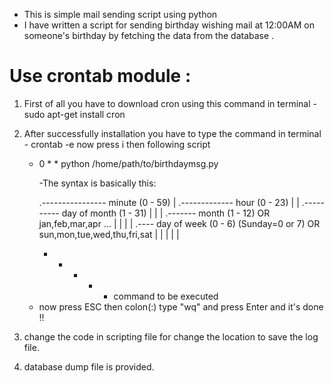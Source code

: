 - This is simple mail sending script using python
- I have written a script for sending birthday wishing mail at 12:00AM on someone's birthday by fetching the data from the database .

# Use crontab module :
1. First of all you have to download cron using this command in terminal
		- sudo apt-get install cron

2. After successfully installation you have to type the command in terminal 
		- crontab -e 
   now press i then following script 
	  * 0 * * python /home/path/to/birthdaymsg.py


		-The syntax is basically this:

		.---------------- minute (0 - 59) 
		|  .------------- hour (0 - 23)
		|  |  .---------- day of month (1 - 31)
		|  |  |  .------- month (1 - 12) OR jan,feb,mar,apr ... 
		|  |  |  |  .---- day of week (0 - 6) (Sunday=0 or 7)  OR sun,mon,tue,wed,thu,fri,sat 
		|  |  |  |  |
		*  *  *  *  *  command to be executed
		
	- now press ESC then colon(:) type "wq" and press Enter and it's done !!	


3. change the code in scripting file for change the location to save the log file.
4. database dump file is provided.
